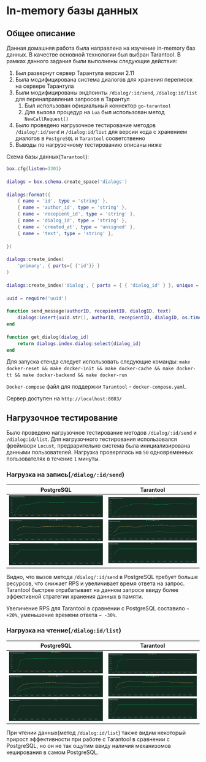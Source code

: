# In-memory базы данных  
## Общее описание 
Данная домашняя работа была направлена на изучение in-memory баз данных. В качестве основной технологии был выбран Tarantool. В рамках данного задания были выполнены следующие действия:
1. Был развернут сервер Тарантула версии 2.11
2. Была модифицирована система диалогов для хранения переписок на сервере Тарантула
3. Были модифицированы эндпоинты `/dialog/:id/send`, `/dialog:id/list` для перенаправления запросов в Тарантул
    1. Был использован официальный коннектор `go-tarantool`
    2. Для вызова процедур на `Lua` был использован метод `NewCallRequest()`
4. Было проведено нагрузочное тестирование методов `/dialog/:id/send` и `/dialog:id/list` для версии кода с хранением диалогов в `PostgreSQL` и `Tarantool` сооветственно
5. Выводы по нагрузочному тестированию описаны ниже

Схема базы данных(`Tarantool`):
```lua
box.cfg{listen=3301}

dialogs = box.schema.create_space('dialogs')

dialogs:format({
    { name = 'id', type = 'string' },
    { name = 'author_id', type = 'string' },
    { name = 'recepient_id', type = 'string' },
    { name = 'dialog_id', type = 'string' },
    { name = 'created_at', type = 'unsigned' },
    { name = 'text', type = 'string' },

})

dialogs:create_index(
    'primary', { parts={ {'id'}} }
)

dialogs:create_index('dialog', { parts = { { 'dialog_id' } }, unique = false })

uuid = require('uuid')

function send_message(authorID, recepientID, dialogID, text)
    dialogs:insert{uuid.str(), authorID, recepientID, dialogID, os.time(os.date("!*t")), text}
end

function get_dialog(dialog_id)
    return dialogs.index.dialog:select{dialog_id}
end

```

Для запуска стенда следует использовать следующие команды:
`make docker-reset && make docker-init && make docker-cache && make docker-tt && make docker-backend && make docker-run`

`Docker-compose` файл для поддержки `Tarantool` - `docker-compose.yaml`.

Сервер доступен на `http://localhost:8083/`

## Нагрузочное тестирование
Было проведено нагрузочное тестирование методов  `/dialog/:id/send` и `/dialog:id/list`. Для нагрузочного тестирования использовался фреймворк `Locust`, предварительно система была инициализирована данными пользователей. Нагрузка проверялась на `50` одновременных пользователях в течение `1` минуты.
### Нагрузка на запись(`/dialog/:id/send`)
PostgreSQL              |  Tarantool
:-------------------------:|:-------------------------:
!["PostgreSQL"](images/in-memory/psql_send_dialogs.png ) | !["Tatantool"](images/in-memory/tt_send_dialogs.png)

Видно, что вызов метода `/dialog/:id/send` в PostgreSQL требует больше ресурсов, что снижает RPS и увеличивает время ответа на запрос. Tarantool быстрее отрабатывает на данном запросе ввиду более эффективной стратегии хранения данных в памяти.

Увеличение RPS для Tarantool в сравнении с PostgreSQL составило `~ +20%`, уменьшение времени ответа `~ -30%`.

### Нагрузка на чтение(`/dialog:id/list`)
PostgreSQL              |  Tarantool
:-------------------------:|:-------------------------:
!["PostgreSQL"](images/in-memory/psql_list_dialogs.png ) | !["Tatantool"](images/in-memory/tt_list_dialogs.png)

При чтении данных(метод `/dialog:id/list`) также видим некоторый прирост эффективности при работе с Tarantool в сравнении с PostgreSQL, но он не так ощутим ввиду наличия механизомов кеширования в самом PostgreSQL.